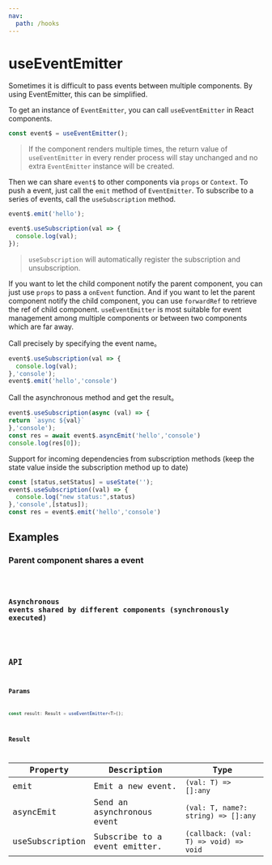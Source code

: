 ```yaml
---
nav:
  path: /hooks
---
```


# useEventEmitter

Sometimes it is difficult to pass events between multiple components. By using EventEmitter, this can be simplified.

To get an instance of `EventEmitter`, you can call `useEventEmitter` in React components.

```js
const event$ = useEventEmitter();
```

> If the component renders multiple times, the return value of `useEventEmitter` in every render process will stay unchanged and no extra `EventEmitter` instance will be created.

Then we can share `event$` to other components via `props` or `Context`. To push a event, just call the `emit` method of `EventEmitter`. To subscribe to a series of events, call the `useSubscription` method.

```js
event$.emit('hello');
```

```js
event$.useSubscription(val => {
  console.log(val);
});
```

> `useSubscription` will automatically register the subscription and unsubscription.

If you want to let the child component notify the parent component, you can just use `props` to pass a `onEvent` function. And if you want to let the parent component notify the child component, you can use `forwardRef` to retrieve the ref of child component. `useEventEmitter` is most suitable for event management among multiple components or between two components which are far away.

Call precisely by specifying the event name。

```js
event$.useSubscription(val => {
  console.log(val);
},'console');
event$.emit('hello','console')
```

Call the asynchronous method and get the result。

```js
event$.useSubscription(async (val) => {
return `async ${val}`
},'console');
const res = await event$.asyncEmit('hello','console')
console.log(res[0]);
```

Support for incoming dependencies from subscription methods (keep the state value inside the subscription method up to date)

```js
const [status,setStatus] = useState('');
event$.useSubscription((val) => {
  console.log("new status:",status)
},'console',[status]);
const res = event$.emit('hello','console')
```

## Examples

### Parent component shares a event

<code src="./demo/demo1.tsx" />

### Asynchronous events shared by different components (synchronously executed)

<code src="./demo/demo2.tsx" />

## API

### Params

```typescript
const result: Result = useEventEmitter<T>();
```

### Result

| Property        | Description                   | Type                                   |
| --------------- | ----------------------------- | -------------------------------------- |
| emit            | Emit a new event.             | `(val: T) => []:any`                   |
| asyncEmit       | Send an asynchronous event    | `(val: T, name?: string) => []:any`    |
| useSubscription | Subscribe to a event emitter. | `(callback: (val: T) => void) => void` |
